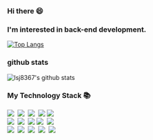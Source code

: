 ### Hi there 😄 
### I'm interested in back-end development.
[![Top Langs](https://github-readme-stats.vercel.app/api/top-langs/?username=lsj8367&layout=compact)](https://github.com/lsj8367/github-readme-stats)

### github stats
![lsj8367's github stats](https://github-readme-stats.vercel.app/api?username=lsj8367&show_icons=true&theme=tokyonight)
<!--
✨🔭🌱 👯🤔 💬📫 😄 ⚡ 
-->

<h3 align="left">My Technology Stack 📚</h3>
<p align="left">
  <img src="https://img.shields.io/badge/-JAVA-orange"/>&nbsp
  <img src="https://img.shields.io/badge/-PYHTON-blue"/>&nbsp
  <img src="https://img.shields.io/badge/-JAVASCRIPT-yellow"/>&nbsp
  <img src="https://img.shields.io/badge/-MariaDB-navy"/>
  <img src="https://img.shields.io/badge/-R-blue"/>
  <br>
  <img src="https://img.shields.io/badge/-Django-blue"/>&nbsp
  <img src="https://img.shields.io/badge/-Spring Framework-orange"/>&nbsp
  <img src="https://img.shields.io/badge/-HTML/CSS-green"/>
  <img src="https://img.shields.io/badge/-Node.js-yellow"/>&nbsp
  <img src="https://img.shields.io/badge/-SpringBoot-green"/>&nbsp
  <br>
  <img src="https://img.shields.io/badge/-Git-black"/>&nbsp
  <img src="https://img.shields.io/badge/-jQuery-blue"/>&nbsp
  <img src="https://img.shields.io/badge/-Ajax-yellow"/>&nbsp
  <img src="https://img.shields.io/badge/-Mybatis-orange"/>&nbsp
  <img src="https://img.shields.io/badge/-MongoDB-red"/>&nbsp
</p>
<!--
<h3 align="center">•••</h3>
-->

